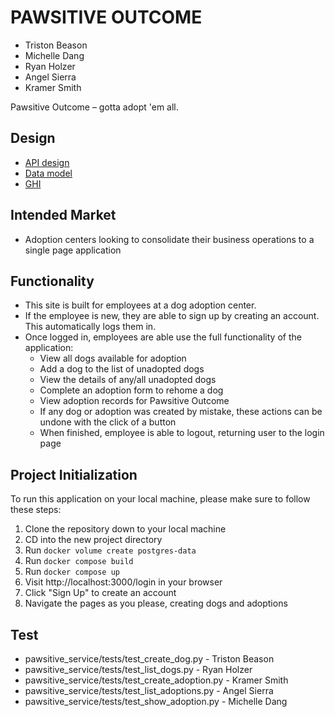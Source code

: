 # PAWSITIVE OUTCOME

- Triston Beason
- Michelle Dang
- Ryan Holzer
- Angel Sierra
- Kramer Smith


Pawsitive Outcome – gotta adopt 'em all.


## Design

- [API design](docs/api-design.md)
- [Data model](docs/data-models.md)
- [GHI](docs/ghi.md)


## Intended Market

- Adoption centers looking to consolidate their business operations to a single page application


## Functionality

- This site is built for employees at a dog adoption center.
- If the employee is new, they are able to sign up by creating an account. This automatically logs them in.
- Once logged in, employees are able use the full functionality of the application:
  - View all dogs available for adoption
  - Add a dog to the list of unadopted dogs
  - View the details of any/all unadopted dogs
  - Complete an adoption form to rehome a dog
  - View adoption records for Pawsitive Outcome
  - If any dog or adoption was created by mistake, these actions can be undone with the click of a button
  - When finished, employee is able to logout, returning user to the login page


## Project Initialization

To run this application on your local machine, please make sure to follow these steps:

1. Clone the repository down to your local machine
2. CD into the new project directory
3. Run `docker volume create postgres-data`
4. Run `docker compose build`
5. Run `docker compose up`
6. Visit http://localhost:3000/login in your browser
7. Click "Sign Up" to create an account
8. Navigate the pages as you please, creating dogs and adoptions


## Test
- pawsitive_service/tests/test_create_dog.py - Triston Beason
- pawsitive_service/tests/test_list_dogs.py - Ryan Holzer
- pawsitive_service/tests/test_create_adoption.py - Kramer Smith
- pawsitive_service/tests/test_list_adoptions.py - Angel Sierra
- pawsitive_service/tests/test_show_adoption.py - Michelle Dang
